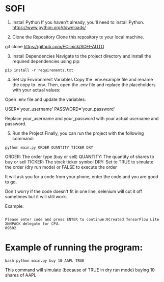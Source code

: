 # SOFI
1. Install Python
If you haven't already, you'll need to install Python.
https://www.python.org/downloads/


2. Clone the Repository
Clone this repository to your local machine.

git clone <https://github.com/EClinick/SOFI-AUTO>

3. Install Dependencies
Navigate to the project directory and install the required dependencies using pip:

```pip install -r requirements.txt ```
 

4. Set Up Environment Variables
Copy the .env.example file and rename the copy to .env. Then, open the .env file and replace the placeholders with your actual values:

Open .env file and update the variables:

USER='your_username'
PASSWORD='your_password'

Replace your_username and your_password with your actual username and password.

5. Run the Project
Finally, you can run the project with the following command:

```python main.py ORDER QUANTITY TICKER DRY ```

ORDER: The order type (buy or sell)
QUANTITY: The quantity of shares to buy or sell
TICKER: The stock ticker symbol
DRY: Set to TRUE to simulate the order (dry run mode) or FALSE to execute the order


It will ask you for a code from your phone, enter the code and you are good to go.

Don't worry if the code doesn't fit in one line, selenium will cut it off sometimes but it will still work.

Example:

```---------------------------------

Please enter code and press ENTER to continue:0Created TensorFlow Lite XNNPACK delegate for CPU.
89602 
```

# Example of running the program:

```bash python main.py buy 10 AAPL TRUE ```

This command will simulate (because of TRUE in dry run mode) buying 10 shares of AAPL

